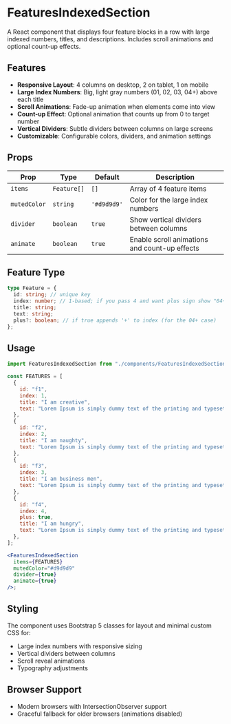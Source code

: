 # FeaturesIndexedSection

A React component that displays four feature blocks in a row with large indexed numbers, titles, and descriptions. Includes scroll animations and optional count-up effects.

## Features

- **Responsive Layout**: 4 columns on desktop, 2 on tablet, 1 on mobile
- **Large Index Numbers**: Big, light gray numbers (01, 02, 03, 04+) above each title
- **Scroll Animations**: Fade-up animation when elements come into view
- **Count-up Effect**: Optional animation that counts up from 0 to target number
- **Vertical Dividers**: Subtle dividers between columns on large screens
- **Customizable**: Configurable colors, dividers, and animation settings

## Props

| Prop         | Type        | Default     | Description                                   |
| ------------ | ----------- | ----------- | --------------------------------------------- |
| `items`      | `Feature[]` | `[]`        | Array of 4 feature items                      |
| `mutedColor` | `string`    | `'#d9d9d9'` | Color for the large index numbers             |
| `divider`    | `boolean`   | `true`      | Show vertical dividers between columns        |
| `animate`    | `boolean`   | `true`      | Enable scroll animations and count-up effects |

## Feature Type

```typescript
type Feature = {
  id: string; // unique key
  index: number; // 1-based; if you pass 4 and want plus sign show "04+"
  title: string;
  text: string;
  plus?: boolean; // if true appends '+' to index (for the 04+ case)
};
```

## Usage

```jsx
import FeaturesIndexedSection from "./components/FeaturesIndexedSection";

const FEATURES = [
  {
    id: "f1",
    index: 1,
    title: "I am creative",
    text: "Lorem Ipsum is simply dummy text of the printing and typesetting industry.",
  },
  {
    id: "f2",
    index: 2,
    title: "I am naughty",
    text: "Lorem Ipsum is simply dummy text of the printing and typesetting industry.",
  },
  {
    id: "f3",
    index: 3,
    title: "I am business men",
    text: "Lorem Ipsum is simply dummy text of the printing and typesetting industry.",
  },
  {
    id: "f4",
    index: 4,
    plus: true,
    title: "I am hungry",
    text: "Lorem Ipsum is simply dummy text of the printing and typesetting industry.",
  },
];

<FeaturesIndexedSection
  items={FEATURES}
  mutedColor="#d9d9d9"
  divider={true}
  animate={true}
/>;
```

## Styling

The component uses Bootstrap 5 classes for layout and minimal custom CSS for:

- Large index numbers with responsive sizing
- Vertical dividers between columns
- Scroll reveal animations
- Typography adjustments

## Browser Support

- Modern browsers with IntersectionObserver support
- Graceful fallback for older browsers (animations disabled)
